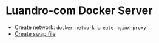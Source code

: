 # Luandro-com Docker Server

- Create network: `docker network create nginx-proxy`
- [Create swap file](https://www.digitalocean.com/community/tutorials/how-to-add-swap-on-ubuntu-14-04)
